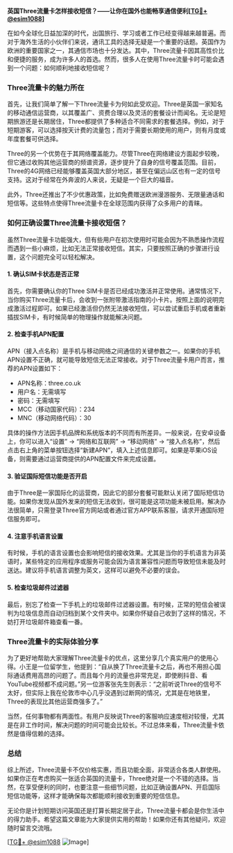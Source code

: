 **英国Three流量卡怎样接收短信？——让你在国外也能畅享通信便利[[TG💪+ @esim1088](https://t.me/s/esim1088)]**

在如今全球化日益加深的时代，出国旅行、学习或者工作已经变得越来越普遍。而对于海外生活的小伙伴们来说，通讯工具的选择无疑是一个重要的话题。英国作为欧洲的重要国家之一，其通信市场也十分发达。其中，Three流量卡因其高性价比和便捷的服务，成为许多人的首选。然而，很多人在使用Three流量卡时可能会遇到一个问题：如何顺利地接收短信呢？

### Three流量卡的魅力所在

首先，让我们简单了解一下Three流量卡为何如此受欢迎。Three是英国一家知名的移动通信运营商，以其覆盖广、资费合理以及灵活的套餐设计而闻名。无论是短期旅游还是长期居住，Three都提供了多种适合不同需求的套餐选择。例如，对于短期游客，可以选择按天计费的流量包；而对于需要长期使用的用户，则有月度或年度套餐可供选择。

Three的另一个优势在于其网络覆盖能力。尽管Three在网络建设方面起步较晚，但它通过收购其他运营商的频谱资源，逐步提升了自身的信号覆盖范围。目前，Three的4G网络已经能够覆盖英国大部分地区，甚至在偏远山区也有一定的信号支持。这对于经常在外奔波的人来说，无疑是一个巨大的福音。

此外，Three还推出了不少优惠政策，比如免费赠送欧洲漫游服务、无限量通话和短信等。这些特点使得Three流量卡在全球范围内获得了众多用户的青睐。

### 如何正确设置Three流量卡接收短信？

虽然Three流量卡功能强大，但有些用户在初次使用时可能会因为不熟悉操作流程而遇到一些小麻烦，比如无法正常接收短信。其实，只要按照正确的步骤进行设置，这个问题完全可以轻松解决。

#### 1. 确认SIM卡状态是否正常

首先，你需要确认你的Three SIM卡是否已经成功激活并正常使用。通常情况下，当你购买Three流量卡后，会收到一张附带激活指南的小卡片。按照上面的说明完成激活过程即可。如果已经激活但仍然无法接收短信，可以尝试重启手机或者重新插拔SIM卡，有时候简单的物理操作就能解决问题。

#### 2. 检查手机APN配置

APN（接入点名称）是手机与移动网络之间通信的关键参数之一。如果你的手机APN设置不正确，就可能导致短信无法正常接收。对于Three流量卡用户而言，推荐的APN设置如下：

- APN名称：three.co.uk  
- 用户名：无需填写  
- 密码：无需填写  
- MCC（移动国家代码）：234  
- MNC（移动网络代码）：30  

具体的操作方法因手机品牌和系统版本的不同而有所差异。一般来说，在安卓设备上，你可以进入“设置” -> “网络和互联网” -> “移动网络” -> “接入点名称”，然后点击右上角的菜单按钮选择“新建APN”，填入上述信息即可。如果是苹果iOS设备，则需要通过运营商提供的APN配置文件来完成设置。

#### 3. 验证国际短信功能是否开启

由于Three是一家国际化的运营商，因此它的部分套餐可能默认关闭了国际短信功能。如果你发现从国外发来的短信无法收到，很可能是这项功能未被启用。解决办法很简单，只需登录Three官方网站或者通过官方APP联系客服，请求开通国际短信服务即可。

#### 4. 注意手机语言设置

有时候，手机的语言设置也会影响短信的接收效果。尤其是当你的手机语言为非英语时，某些特定的应用程序或服务可能会因为语言兼容性问题而导致短信未能及时送达。建议将手机语言调整为英文，这样可以避免不必要的误会。

#### 5. 检查垃圾邮件过滤器

最后，别忘了检查一下手机上的垃圾邮件过滤器设置。有时候，正常的短信会被误判为垃圾信息而自动归档到某个文件夹中。如果你怀疑自己收到了这样的情况，不妨打开垃圾邮件箱查看一番。

### Three流量卡的实际体验分享

为了更好地帮助大家理解Three流量卡的优点，这里分享几个真实用户的使用心得。小王是一位留学生，他提到：“自从换了Three流量卡之后，再也不用担心国际通话费用高昂的问题了。而且每个月的流量也非常充足，即使刷抖音、看YouTube视频都不成问题。”另一位游客张先生则表示：“之前听说Three的信号不太好，但实际上我在伦敦市中心几乎没遇到过断网的情况，尤其是在地铁里，Three的表现比其他运营商强多了。”

当然，任何事物都有两面性。有用户反映说Three的客服响应速度相对较慢，尤其是在非工作时间，解决问题的时间可能会比较长。不过总体来看，Three流量卡依然是值得信赖的选择。

### 总结

综上所述，Three流量卡不仅价格实惠，而且功能全面，非常适合各类人群使用。如果你正在考虑购买一张适合英国的流量卡，Three绝对是一个不错的选择。当然，在享受便利的同时，也要注意一些细节问题，比如正确设置APN、开启国际短信功能等，这样才能确保每次都能顺利接收到重要的短信信息。

无论你是计划短期访问英国还是打算长期定居于此，Three流量卡都会是你生活中的得力助手。希望这篇文章能为大家提供实用的帮助！如果你还有其他疑问，欢迎随时留言交流哦。

[[TG💪+ @esim1088](https://t.me/s/esim1088) ![Image](https://i.postimg.cc/4NQfJmqS/Snipaste-2025-05-13-00-14-12.png)]